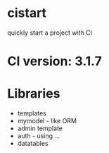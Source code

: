 # cistart
quickly start a project with CI

# CI version: 3.1.7

# Libraries
- templates
- mymodel - like ORM
- admin template
- auth - using ...
- datatables
